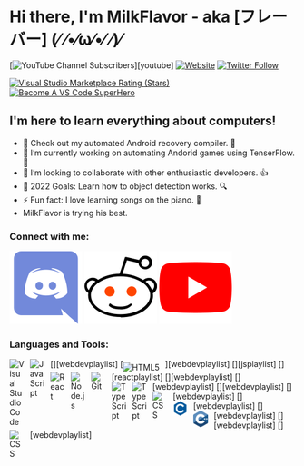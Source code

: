 # Hi there, I'm MilkFlavor - aka [フレーバー] (⁄ ⁄•⁄ω⁄•⁄ ⁄)⁄

[![YouTube Channel Subscribers](https://img.shields.io/youtube/channel/subscribers/UCDCHcqyeQgJ-jVSd6VJkbCw?logo=youtube&logoColor=red&style=for-the-badge)][youtube]
[![Website](https://img.shields.io/website?label=codeSTACKr.com&style=for-the-badge&url=https%3A%2F%2Fcodestackr.com)](https://codestackr.com)
[![Twitter Follow](https://img.shields.io/twitter/follow/codeSTACKr?color=1DA1F2&logo=twitter&style=for-the-badge)](https://twitter.com/intent/follow?original_referer=https%3A%2F%2Fgithub.com%2FcodeSTACKr&screen_name=codeSTACKr)

[![Visual Studio Marketplace Rating (Stars)](https://img.shields.io/visual-studio-marketplace/stars/codestackr.codestackr-theme?label=codeSTACKr%20VS%20Code%20Theme&logo=visualstudiocode&logoColor=ff652f&style=for-the-badge)](https://marketplace.visualstudio.com/items?itemName=codestackr.codestackr-theme)
[![Become A VS Code SuperHero](https://img.shields.io/badge/-Become%20A%20VS%20Code%20SuperHero%20%E2%86%92-gray.svg?colorB=ff652f&style=for-the-badge)](https://vsCodeHero.com)


## I'm here to learn everything about computers!

- 🔭 Check out my automated Android recovery compiler. 🤖
- 📔 I’m currently working on automating Andorid games using TenserFlow. 🧠
- 👯 I’m looking to collaborate with other enthusiastic developers. 👍
- 🥅 2022 Goals: Learn how to object detection works. 🔍
- ⚡ Fun fact: I love learning songs on the piano. 🎹
- MilkFlavor is trying his best.

### Connect with me:

[![website](./images/discordapp-icon.svg)](https://discord.gg/zsyzKHXHXh)
[![website](./images/reddit-icon.svg)](https://www.reddit.com/user/brahitsnickgurr)
[![website](./images/youtube-icon.svg)](https://www.youtube.com/channel/UC43cw3IXfulH6NSIYmGF5nw)

### Languages and Tools:

[<img align="left" alt="Visual Studio Code" width="26px" src="https://cdn.jsdelivr.net/gh/devicons/devicon/icons/vscode/vscode-original.svg" style="padding-right:10px;" />][webdevplaylist]
[<img align="middle" alt="HTML5" width="26px" src="https://cdn.jsdelivr.net/gh/devicons/devicon/icons/html5/html5-original.svg" style="padding-right:10px;" />][webdevplaylist]
[<img align="left" alt="JavaScript" width="26px" src="https://cdn.jsdelivr.net/gh/devicons/devicon/icons/javascript/javascript-original.svg" style="padding-right:10px;" />][jsplaylist]
[<img align="left" alt="React" width="26px" src="https://cdn.jsdelivr.net/gh/devicons/devicon/icons/react/react-original.svg" style="padding-right:10px;" />][reactplaylist]
[<img align="left" alt="Node.js" width="26px" src="https://cdn.jsdelivr.net/gh/devicons/devicon/icons/nodejs/nodejs-original.svg" style="padding-right:10px;" />][webdevplaylist]
[<img align="left" alt="Git" width="26px" src="https://cdn.jsdelivr.net/gh/devicons/devicon/icons/git/git-original.svg" style="padding-right:10px;" />][webdevplaylist]
[<img align="left" alt="TypeScript" width="26px" src="https://upload.wikimedia.org/wikipedia/commons/4/4c/Typescript_logo_2020.svg" style="padding-right:10px;" />][webdevplaylist]
[<img align="left" alt="TypeScript" width="26px" src="https://user-images.githubusercontent.com/3369400/139447912-e0f43f33-6d9f-45f8-be46-2df5bbc91289.png" style="padding-right:10px;" />][webdevplaylist]
[<img align="left" alt="CSS" width="26px" src="https://upload.wikimedia.org/wikipedia/commons/6/62/CSS3_logo.svg" style="padding-right:10px;" />][webdevplaylist]
[<img align="left" alt="CSS" width="26px" src="./images/c.svg" style="padding-right:10px;" />][webdevplaylist]
[<img align="left" alt="CSS" width="26px" src="./images/c++.svg" style="padding-right:10px;" />][webdevplaylist]
[<img align="left" alt="CSS" width="26px" src="https://upload.wikimedia.org/wikipedia/commons/c/c3/Python-logo-notext.svg" style="padding-right:10px;" />][webdevplaylist]